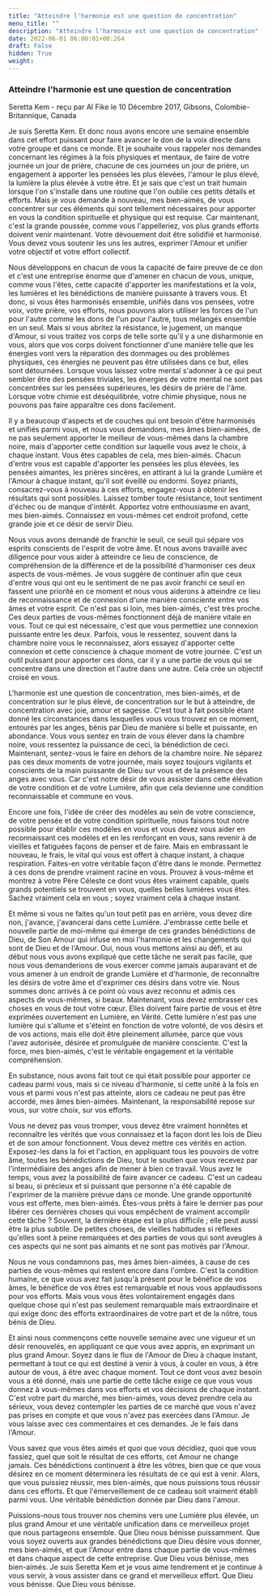 ```yaml
---
title: "Atteindre l'harmonie est une question de concentration"
menu_title: ""
description: "Atteindre l'harmonie est une question de concentration"
date: 2022-06-01 06:00:01+00:264
draft: False
hidden: True
weight:
---
```

### Atteindre l'harmonie est une question de concentration

Seretta Kem - reçu par Al Fike le 10 Décembre 2017, Gibsons, Colombie-Britannique, Canada

Je suis Seretta Kem. Et donc nous avons encore une semaine ensemble dans cet effort puissant pour faire avancer le don de la voix directe dans votre groupe et dans ce monde. Et je souhaite vous rappeler nos demandes concernant les régimes à la fois physiques et mentaux, de faire de votre journée un jour de prière, chacune de ces journées un jour de prière, un engagement à apporter les pensées les plus élevées, l'amour le plus élevé, la lumière la plus élevée à votre être. Et je sais que c'est un trait humain lorsque l'on s'installe dans une routine que l'on oublie ces petits détails et efforts. Mais je vous demande à nouveau, mes bien-aimés, de vous concentrer sur ces éléments qui sont tellement nécessaires pour apporter en vous la condition spirituelle et physique qui est requise. Car maintenant, c'est la grande poussée, comme vous l'appelleriez, vos plus grands efforts doivent venir maintenant. Votre dévouement doit être solidifié et harmonisé. Vous devez vous soutenir les uns les autres, exprimer l'Amour et unifier votre objectif et votre effort collectif.

Nous développons en chacun de vous la capacité de faire preuve de ce don et c'est une entreprise énorme que d'amener en chacun de vous, unique, comme vous l'êtes, cette capacité d'apporter les manifestations et la voix, les lumières et les bénédictions de manière puissante à travers vous. Et donc, si vous êtes harmonisés ensemble, unifiés dans vos pensées, votre voix, votre prière, vos efforts, nous pouvons alors utiliser les forces de l'un pour l'autre comme les dons de l'un pour l'autre, tous mélangés ensemble en un seul. Mais si vous abritez la résistance, le jugement, un manque d'Amour, si vous traitez vos corps de telle sorte qu'il y a une disharmonie en vous, alors que vos corps doivent fonctionner d'une manière telle que les énergies vont vers la réparation des dommages ou des problèmes physiques, ces énergies ne peuvent pas être utilisées dans ce but, elles sont détournées. Lorsque vous laissez votre mental s'adonner à ce qui peut sembler être des pensées triviales, les énergies de votre mental ne sont pas concentrées sur les pensées supérieures, les désirs de prière de l'âme. Lorsque votre chimie est déséquilibrée, votre chimie physique, nous ne pouvons pas faire apparaître ces dons facilement.

Il y a beaucoup d'aspects et de couches qui ont besoin d'être harmonisés et unifiés parmi vous, et nous vous demandons, mes âmes bien-aimées, de ne pas seulement apporter le meilleur de vous-mêmes dans la chambre noire, mais d'apporter cette condition sur laquelle vous avez le choix, à chaque instant. Vous êtes capables de cela, mes bien-aimés. Chacun d'entre vous est capable d'apporter les pensées les plus élevées, les pensées aimantes, les prières sincères, en attirant à lui la grande Lumière et l'Amour à chaque instant, qu'il soit éveillé ou endormi. Soyez priants, consacrez-vous à nouveau à ces efforts, engagez-vous à obtenir les résultats qui sont possibles. Laissez tomber toute résistance, tout sentiment d'échec ou de manque d'intérêt. Apportez votre enthousiasme en avant, mes bien-aimés. Connaissez en vous-mêmes cet endroit profond, cette grande joie et ce désir de servir Dieu.

Nous vous avons demandé de franchir le seuil, ce seuil qui sépare vos esprits conscients de l'esprit de votre âme. Et nous avons travaillé avec diligence pour vous aider à atteindre ce lieu de conscience, de compréhension de la différence et de la possibilité d'harmoniser ces deux aspects de vous-mêmes. Je vous suggère de continuer afin que ceux d'entre vous qui ont eu le sentiment de ne pas avoir franchi ce seuil en fassent une priorité en ce moment et nous vous aiderons à atteindre ce lieu de reconnaissance et de connexion d'une manière consciente entre vos âmes et votre esprit. Ce n'est pas si loin, mes bien-aimés, c'est très proche. Ces deux parties de vous-mêmes fonctionnent déjà de manière vitale en vous. Tout ce qui est nécessaire, c'est que vous permettiez une connexion puissante entre les deux. Parfois, vous le ressentez, souvent dans la chambre noire vous le reconnaissez, alors essayez d'apporter cette connexion et cette conscience à chaque moment de votre journée. C'est un outil puissant pour apporter ces dons, car il y a une partie de vous qui se concentre dans une direction et l'autre dans une autre. Cela crée un objectif croisé en vous.

L'harmonie est une question de concentration, mes bien-aimés, et de concentration sur le plus élevé, de concentration sur le but à atteindre, de concentration avec joie, amour et sagesse. C'est tout à fait possible étant donné les circonstances dans lesquelles vous vous trouvez en ce moment, entourés par les anges, bénis par Dieu de manière si belle et puissante, en abondance. Vous vous sentez en train de vous élever dans la chambre noire, vous ressentez la puissance de ceci, la bénédiction de ceci. Maintenant, sentez-vous le faire en dehors de la chambre noire. Ne séparez pas ces deux moments de votre journée, mais soyez toujours vigilants et conscients de la main puissante de Dieu sur vous et de la présence des anges avec vous. Car c'est notre désir de vous assister dans cette élévation de votre condition et de votre Lumière, afin que cela devienne une condition reconnaissable et commune en vous. 

Encore une fois, l'idée de créer des modèles au sein de votre conscience, de votre pensée et de votre condition spirituelle, nous faisons tout notre possible pour établir ces modèles en vous et vous devez vous aider en reconnaissant ces modèles et en les renforçant en vous, sans revenir à de vieilles et fatiguées façons de penser et de faire. Mais en embrassant le nouveau, le frais, le vital qui vous est offert à chaque instant, à chaque respiration. Faites-en votre véritable façon d'être dans le monde. Permettez à ces dons de prendre vraiment racine en vous. Prouvez à vous-même et montrez à votre Père Céleste ce dont vous êtes vraiment capable, quels grands potentiels se trouvent en vous, quelles belles lumières vous êtes. Sachez vraiment cela en vous ; soyez vraiment cela à chaque instant.

Et même si vous ne faites qu'un tout petit pas en arrière, vous devez dire non, j'avance, j'avancerai dans cette Lumière. J'embrasse cette belle et nouvelle partie de moi-même qui émerge de ces grandes bénédictions de Dieu, de Son Amour qui infuse en moi l'harmonie et les changements qui sont de Dieu et de l'Amour. Oui, nous vous mettons ainsi au défi, et au début nous vous avons expliqué que cette tâche ne serait pas facile, que nous vous demanderions de vous exercer comme jamais auparavant et de vous amener à un endroit de grande Lumière et d'harmonie, de reconnaître les désirs de votre âme et d'exprimer ces désirs dans votre vie. Nous sommes donc arrivés à ce point où vous avez reconnu et admis ces aspects de vous-mêmes, si beaux. Maintenant, vous devez embrasser ces choses en vous de tout votre cœur. Elles doivent faire partie de vous et être exprimées ouvertement en Lumière, en Vérité. Cette lumière n'est pas une lumière qui s'allume et s'éteint en fonction de votre volonté, de vos désirs et de vos actions, mais elle doit être pleinement allumée, parce que vous l'avez autorisée, désirée et promulguée de manière consciente. C'est la force, mes bien-aimés, c'est le véritable engagement et la véritable compréhension.

En substance, nous avons fait tout ce qui était possible pour apporter ce cadeau parmi vous, mais si ce niveau d'harmonie, si cette unité à la fois en vous et parmi vous n'est pas atteinte, alors ce cadeau ne peut pas être accordé, mes âmes bien-aimées. Maintenant, la responsabilité repose sur vous, sur votre choix, sur vos efforts.

Vous ne devez pas vous tromper, vous devez être vraiment honnêtes et reconnaître les vérités que vous connaissez et la façon dont les lois de Dieu et de son amour fonctionnent. Vous devez mettre ces vérités en action. Exposez-les dans la foi et l'action, en appliquant tous les pouvoirs de votre âme, toutes les bénédictions de Dieu, tout le soutien que vous recevez par l'intermédiaire des anges afin de mener à bien ce travail. Vous avez le temps, vous avez la possibilité de faire avancer ce cadeau. C'est un cadeau si beau, si précieux et si puissant que personne n'a été capable de l'exprimer de la manière prévue dans ce monde. Une grande opportunité vous est offerte, mes bien-aimés. Êtes-vous prêts à faire le dernier pas pour libérer ces dernières choses qui vous empêchent de vraiment accomplir cette tâche ? Souvent, la dernière étape est la plus difficile ; elle peut aussi être la plus subtile. De petites choses, de vieilles habitudes si réflexes qu'elles sont à peine remarquées et des parties de vous qui sont aveugles à ces aspects qui ne sont pas aimants et ne sont pas motivés par l'Amour.

Nous ne vous condamnons pas, mes âmes bien-aimées, à cause de ces parties de vous-mêmes qui restent encore dans l'ombre. C'est la condition humaine, ce que vous avez fait jusqu'à présent pour le bénéfice de vos âmes, le bénéfice de vos êtres est remarquable et nous vous applaudissons pour vos efforts. Mais vous vous êtes volontairement engagés dans quelque chose qui n'est pas seulement remarquable mais extraordinaire et qui exige donc des efforts extraordinaires de votre part et de la nôtre, tous bénis de Dieu.

Et ainsi nous commençons cette nouvelle semaine avec une vigueur et un désir renouvelés, en appliquant ce que vous avez appris, en exprimant un plus grand Amour. Soyez dans le flux de l'Amour de Dieu à chaque instant, permettant à tout ce qui est destiné à venir à vous, à couler en vous, à être autour de vous, à être avec chaque moment. Tout ce dont vous avez besoin vous a été donné, mais une partie de cette tâche exige ce que vous vous donnez à vous-mêmes dans vos efforts et vos décisions de chaque instant. C'est votre part du marché, mes bien-aimés, vous devez prendre cela au sérieux, vous devez contempler les parties de ce marché que vous n'avez pas prises en compte et que vous n'avez pas exercées dans l'Amour. Je vous laisse avec ces commentaires et ces demandes. Je le fais dans l'Amour. 

Vous savez que vous êtes aimés et quoi que vous décidiez, quoi que vous fassiez, quel que soit le résultat de ces efforts, cet Amour ne change jamais. Ces bénédictions continuent à être les vôtres, bien que ce que vous désirez en ce moment déterminera les résultats de ce qui est à venir. Alors, que vous puissiez réussir, mes bien-aimés, que nous puissions tous réussir dans ces efforts. Et que l'émerveillement de ce cadeau soit vraiment établi parmi vous. Une véritable bénédiction donnée par Dieu dans l'amour.

Puissions-nous tous trouver nos chemins vers une Lumière plus élevée, un plus grand Amour et une véritable unification dans ce merveilleux projet que nous partageons ensemble. Que Dieu nous bénisse puissamment. Que vous soyez ouverts aux grandes bénédictions que Dieu désire vous donner, mes bien-aimés, et que l'Amour entre dans chaque partie de vous-mêmes et dans chaque aspect de cette entreprise. Que Dieu vous bénisse, mes bien-aimés. Je suis Seretta Kem et je vous aime tendrement et je continue à vous servir, à vous assister dans ce grand et merveilleux effort. Que Dieu vous bénisse. Que Dieu vous bénisse.



